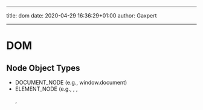 
***
title: dom
date: 2020-04-29 16:36:29+01:00
author: Gaxpert
***


# DOM
## Node Object Types
* DOCUMENT_NODE (e.g., window.document)
* ELEMENT_NODE (e.g., <body>, <a>, <p>, <script>, <style>, <html>, <h1>)
* ATTRIBUTE_NODE (e.g., class="funEdges")
* TEXT_NODE (e.g., text characters in an HTML document including carriage returns
and whitespace)
* DOCUMENT_FRAGMENT_NODE (e.g., document.createDocumentFragment())
* DOCUMENT_TYPE_NODE (e.g., <!DOCTYPE html>)

## Node interfaces/constructors
|Interface/constructor | nodeType (returned from .nodeType)|
|----------------------|-------------------------------|
|HTML*Element [e.g., HTMLBodyElement]| 1 (i.e., ELEMENT_NODE)|
|Text | 3 (i.e., TEXT_NODE)|
|Attr | 2 (i.e., ATTRIBUTE_NODE)|
|HTMLDocument | 9 (i.e., DOCUMENT_NODE)|
|DocumentFragment | 11 (i.e., DOCUMENT_FRAGMENT_NODE)|
|DocumentType | 10 (i.e., DOCUMENT_TYPE_NODE)|



